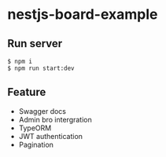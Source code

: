 # nestjs-board-example

## Run server

```shell
$ npm i
$ npm run start:dev
```

## Feature

-   Swagger docs
-   Admin bro intergration
-   TypeORM
-   JWT authentication
-   Pagination
